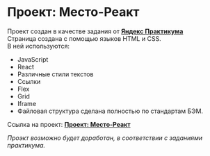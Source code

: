 # **Проект: Место-Реакт**  
Проект создан в качестве задания от [**Яндекс Практикума**](https://praktikum.yandex.ru)  
Страница создана с помощью языков HTML и CSS.  
В ней используются:  
* JavaScript
* React 
* Различные стили текстов  
* Ссылки  
* Flex  
* Grid  
* Iframe  
* Файловая структура сделана полностью по стандартам БЭМ.  
  
    
Ссылка на проект: [**Проект: Место-Реакт**](https://agro3003.github.io/mesto-react) 
  
  
  
*Проэкт возможно будет доработан, в соответствии с заданиями практикума.*  

